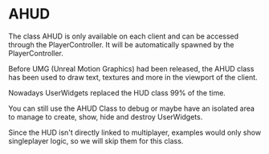 # AHUD

The class AHUD is only available on each client and can be accessed through the PlayerController. It will be automatically spawned by the PlayerController.

Before UMG (Unreal Motion Graphics) had been released, the AHUD class has been used to draw text, textures and more in the viewport of the client.

Nowadays UserWidgets replaced the HUD class 99% of the time.

You can still use the AHUD Class to debug or maybe have an isolated area to manage to create, show, hide and destroy UserWidgets.

Since the HUD isn't directly linked to multiplayer, examples would only show singleplayer logic, so we will skip them for this class.
